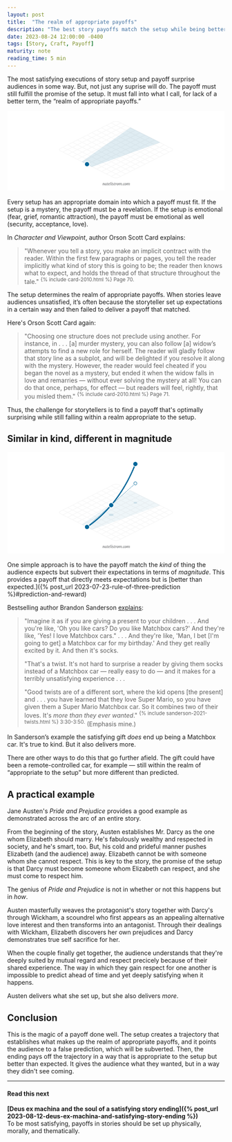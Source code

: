 ```yaml
---
layout: post
title:  "The realm of appropriate payoffs"
description: "The best story payoffs match the setup while being better than expected."
date: 2023-08-24 12:00:00 -0400
tags: [Story, Craft, Payoff]
maturity: note
reading_time: 5 min
---
```


<p class="dropCap">
The most satisfying executions of story setup and payoff surprise audiences in some way. But, not just any suprise will do. The payoff must still fulfill the promise of the setup. It must fall into what I call, for lack of a better term, the &ldquo;realm of appropriate payoffs.&rdquo;</p>

![A diagram with a circle flowing to three possibilities, another circle, a triangle, or a square. The second circle is highlighted, and the others are diminished.](/assets/img/appropriate-payoffs-0.png)

Every setup has an appropriate domain into which a payoff must fit. If the setup is a mystery, the payoff must be a revelation. If the setup is emotional (fear, grief, romantic attraction), the payoff must be emotional as well (security, acceptance, love).

In _Character and Viewpoint_, author Orson Scott Card explains:

> "Whenever you tell a story, you make an implicit contract with the reader. Within the first few paragraphs or pages, you tell the reader implicitly what kind of story this is going to be; the reader then knows what to expect, and holds the thread of that structure throughout the tale." <sup>{% include card-2010.html %} Page 70.</sup>

The setup determines the realm of appropriate payoffs. When stories leave audiences unsatisfied, it’s often because the storyteller set up expectations in a certain way and then failed to deliver a payoff that matched.

Here's Orson Scott Card again:

> "Choosing one structure does not preclude using another. For instance, in . . . [a] murder mystery, you can also follow [a] widow’s attempts to find a new role for herself. The reader will gladly follow that story line as a subplot, and will be delighted if you resolve it along with the mystery. However, the reader would feel cheated if you began the novel as a mystery, but ended it when the widow falls in love and remarries — without ever solving the mystery at all! You can do that once, perhaps, for effect — but readers will feel, rightly, that you misled them." <sup>{% include card-2010.html %} Page 71.</sup>

Thus, the challenge for storytellers is to find a payoff that's optimally surprising while still falling within a realm appropriate to the setup.

## Similar in kind, different in magnitude

![A diagram with a line of cirlces increasing in size. The size difference between the second circle and the third circle is twice the size difference between the first circle and the second circle.](/assets/img/appropriate-payoffs-1.png)

One simple approach is to have the payoff match the _kind_ of thing the audience expects but subvert their expectations in terms of _magnitude_. This provides a payoff that directly meets expectations but is [better than expected.]({% post_url 2023-07-23-rule-of-three-prediction %}#prediction-and-reward)

Bestselling author Brandon Sanderson [explains](https://www.youtube.com/watch?v=QZXBKbg9p4E):

> "Imagine it as if you are giving a present to your children . . . And you're like, 'Oh you like cars? Do you like Matchbox cars?' And they're like, 'Yes! I love Matchbox cars." . . . And they're like, 'Man, I bet [I'm going to get] a Matchbox car for my birthday.' And they get really excited by it. And then it's socks.   
>   
> "That's a twist. It's not hard to surprise a reader by giving them socks instead of a Matchbox car — really easy to do — and it makes for a terribly unsatisfying experience . . .    
>    
> "Good twists are of a different sort, where the kid opens [the present] and . . . you have learned that they love Super Mario, so you have given them a Super Mario Matchbox car. So it combines two of their loves. It's _more than they ever wanted_." <sup>{% include sanderson-2021-twists.html %} 3:30-3:50.</sup> (Emphasis mine.)

In Sanderson’s example the satisfying gift _does_ end up being a Matchbox car. It's true to kind. But it also delivers more.

There are other ways to do this that go further afield. The gift could have been a remote-controlled car, for example — still within the realm of “appropriate to the setup” but more different than predicted.

## A practical example

Jane Austen's _Pride and Prejudice_ provides a good example as demonstrated across the arc of an entire story. 

From the beginning of the story, Austen establishes Mr. Darcy as the one whom Elizabeth should marry. He's fabulously wealthy and respected in society, and he's smart, too. But, his cold and prideful manner pushes Elizabeth (and the audience) away. Elizabeth cannot be with someone whom she cannot respect. This is key to the story, the promise of the setup is that Darcy must become someone whom Elizabeth can respect, and she must come to respect him.

The genius of _Pride and Prejudice_ is not in whether or not this happens but in _how_. 

Austen masterfully weaves the protagonist's story together with Darcy's through Wickham, a scoundrel who first appears as an appealing alternative love interest and then transforms into an antagonist. Through their dealings with Wickham, Elizabeth discovers her own prejudices and Darcy demonstrates true self sacrifice for her.

When the couple finally get together, the audience understands that they're deeply suited by mutual regard and respect precicely because of their shared experience. The way in which they gain respect for one another is impossible to predict ahead of time and yet deeply satisfying when it happens.

Austen delivers what she set up, but she also delivers _more_.

## Conclusion

This is the magic of a payoff done well. The setup creates a trajectory that establishes what makes up the realm of appropriate payoffs, and it points the audience to a false prediction, which will be subverted. Then, the ending pays off the trajectory in a way that is appropriate to the setup but better than expected. It gives the audience what they wanted, but in a way they didn't see coming.

---

#### Read this next

**[Deus ex machina and the soul of a satisfying story ending]({% post_url 2023-08-12-deus-ex-machina-and-satisfying-story-ending %})**    
To be most satisfying, payoffs in stories should be set up physically, morally, and thematically.
